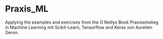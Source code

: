 # Praxis_ML
Applying the examples and exercises from the O Reillys Book Praxiseinstieg in Machine Learning mit Scikit-Learn, Tensorflow and Keras von Aurelien Geron.
